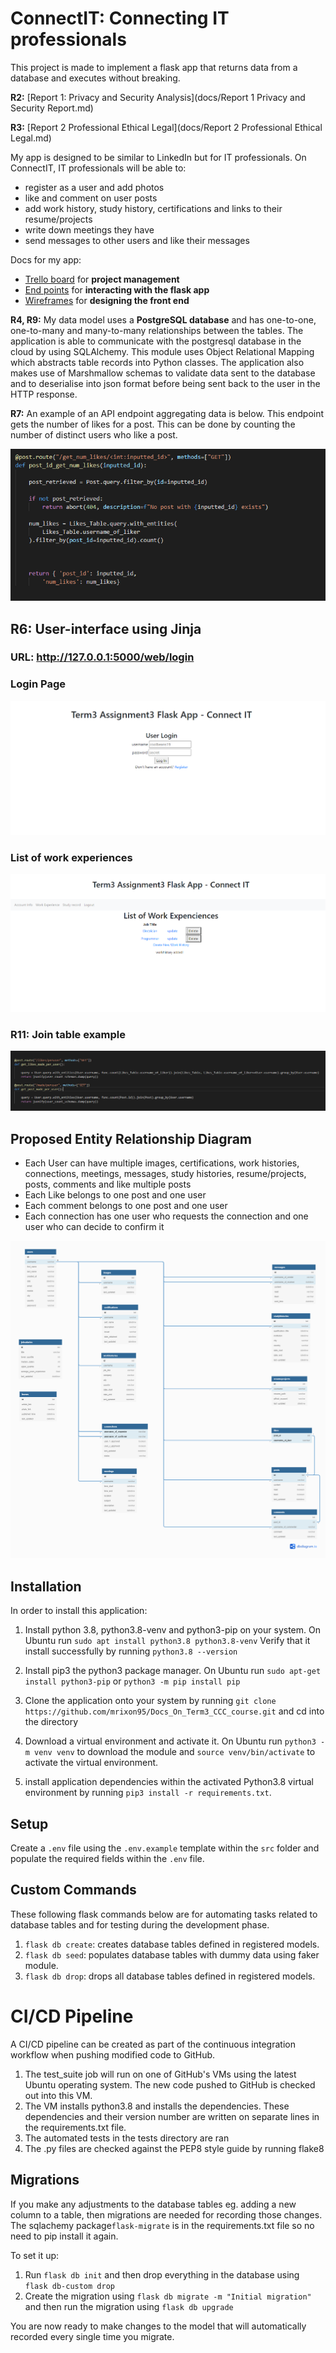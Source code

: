 # ConnectIT: Connecting IT professionals

This project is made to implement a flask app that returns data from a database and executes without breaking.

**R2:** [Report 1: Privacy and Security Analysis](docs/Report 1 Privacy and Security Report.md)

**R3:** [Report 2 Professional Ethical Legal](docs/Report 2 Professional Ethical Legal.md)

My app is designed to be similar to LinkedIn but for IT professionals.
On ConnectIT, IT professionals will be able to:

* register as a user and add photos
* like and comment on user posts
* add work history, study history, certifications and links to their resume/projects
* write down meetings they have
* send messages to other users and like their messages

Docs for my app:
* [Trello board](https://trello.com/b/tTpbSo3U/project-management-tracking-application) for **project management**
* [End points](https://petstore.swagger.io/?url=https://raw.githubusercontent.com/mrixon95/Term3_Assignment_Flask_App/main/docs/connectITAPI_endpoints.yaml) for **interacting with the flask app**
* [Wireframes](docs/Wireframes.md) for **designing the front end** 



**R4, R9:** My data model uses a **PostgreSQL database** and has one-to-one, one-to-many and many-to-many relationships between the tables. The application is able to communicate with the postgresql database in the cloud by using SQLAlchemy. This module uses Object Relational Mapping which abstracts table records into Python classes. The application also makes use of Marshmallow schemas to validate data sent to the database and to deserialise into json format before being sent back to the user in the HTTP response. 



**R7:** An example of an API endpoint aggregating data is below. This endpoint gets the number of likes for a post. This can be done by counting the number of distinct users who like a post.

![get_num_likes_example](docs/get_num_likes_example.PNG)





## R6: User-interface using Jinja

### URL: http://127.0.0.1:5000/web/login

### Login Page

![jinja_log_in_page](docs/jinja_log_in_page.PNG)

### List of work experiences



![jinja_work_experiences](docs/jinja_work_experiences.PNG)

### R11: Join table example





![join_table_example](docs/join_table_example.PNG)









## Proposed Entity Relationship Diagram

* Each User can have multiple images, certifications, work histories, connections, meetings, messages, study histories, resume/projects, posts, comments and like multiple posts
* Each Like belongs to one post and one user
* Each comment belongs to one post and one user
* Each connection has one user who requests the connection and one user who can decide to confirm it



![Entity_Relationship_Diagram](docs/ERD_diagram.png)


## Installation
In order to install this application:

1. Install python 3.8, python3.8-venv and python3-pip on your system.
   On Ubuntu run ```sudo apt install python3.8 python3.8-venv```
   Verify that it install successfully by running ```python3.8 --version```

2. Install pip3 the python3 package manager.
   On Ubuntu run ```sudo apt-get install python3-pip```
   or ```python3 -m pip install pip```

3. Clone the application onto your system by running ```git clone https://github.com/mrixon95/Docs_On_Term3_CCC_course.git```
   and cd into the directory

4. Download a virtual environment and activate it.
   On Ubuntu run ```python3 -m venv venv``` to download the module
   and ```source venv/bin/activate``` to activate the virtual environment.
5. install application dependencies within the activated Python3.8 virtual environment by running ```pip3 install -r requirements.txt```.


## Setup
Create a ```.env``` file using the ```.env.example``` template within the ```src``` folder and populate the required fields within the ```.env``` file.

## Custom Commands
These following flask commands below are for automating tasks related to database tables and for testing during the development phase.
1. ```flask db create```: creates database tables defined in registered models.
2. ```flask db seed```: populates database tables with dummy data using faker module.
3. ```flask db drop```: drops all database tables defined in registered models.



# CI/CD Pipeline



A CI/CD pipeline can be created as part of the continuous integration workflow when pushing modified code to GitHub.

1. The test_suite job will run on one of GitHub's VMs using the latest Ubuntu operating system. The new code pushed to GitHub is checked out into this VM.
2. The VM installs python3.8 and installs the dependencies. These dependencies and their version number are written on separate lines in the requirements.txt file.
3. The automated tests in the tests directory are ran 
4. The .py files are checked against the PEP8 style guide by running flake8



## Migrations

If you make any adjustments to the database tables eg. adding a new column to a table, then migrations are needed for recording those changes. The sqlachemy package```flask-migrate``` is in the requirements.txt file so no need to pip install it again.

To set it up:

1. Run `flask db init` and then drop everything in the database using ``` flask db-custom drop```
2. Create the migration using ```flask db migrate -m "Initial migration"``` and then run the migration using ```flask db upgrade```

You are now ready to make changes to the model that will automatically recorded every single time you migrate.